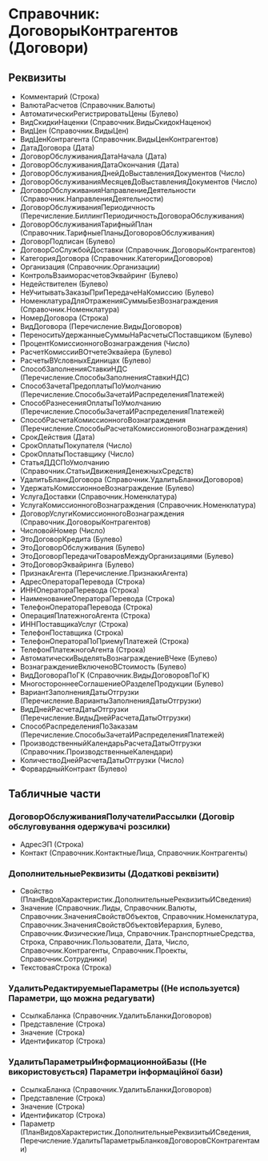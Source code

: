 ﻿# Справочник: ДоговорыКонтрагентов (Договори)

## Реквизиты

- Комментарий (Строка)
- ВалютаРасчетов (Справочник.Валюты)
- АвтоматическиРегистрироватьЦены (Булево)
- ВидСкидкиНаценки (Справочник.ВидыСкидокНаценок)
- ВидЦен (Справочник.ВидыЦен)
- ВидЦенКонтрагента (Справочник.ВидыЦенКонтрагентов)
- ДатаДоговора (Дата)
- ДоговорОбслуживанияДатаНачала (Дата)
- ДоговорОбслуживанияДатаОкончания (Дата)
- ДоговорОбслуживанияДнейДоВыставленияДокументов (Число)
- ДоговорОбслуживанияМесяцевДоВыставленияДокументов (Число)
- ДоговорОбслуживанияНаправлениеДеятельности (Справочник.НаправленияДеятельности)
- ДоговорОбслуживанияПериодичность (Перечисление.БиллингПериодичностьДоговораОбслуживания)
- ДоговорОбслуживанияТарифныйПлан (Справочник.ТарифныеПланыДоговоровОбслуживания)
- ДоговорПодписан (Булево)
- ДоговорСоСлужбойДоставки (Справочник.ДоговорыКонтрагентов)
- КатегорияДоговора (Справочник.КатегорииДоговоров)
- Организация (Справочник.Организации)
- КонтрольВзаиморасчетовЭквайринг (Булево)
- Недействителен (Булево)
- НеУчитыватьЗаказыПриПередачеНаКомиссию (Булево)
- НоменклатураДляОтраженияСуммыБезВознаграждения (Справочник.Номенклатура)
- НомерДоговора (Строка)
- ВидДоговора (Перечисление.ВидыДоговоров)
- ПереноситьУдержанныеСуммыНаРасчетыСПоставщиком (Булево)
- ПроцентКомиссионногоВознаграждения (Число)
- РасчетКомиссииВОтчетеЭквайера (Булево)
- РасчетыВУсловныхЕдиницах (Булево)
- СпособЗаполненияСтавкиНДС (Перечисление.СпособыЗаполненияСтавкиНДС)
- СпособЗачетаПредоплатыПоУмолчанию (Перечисление.СпособыЗачетаИРаспределенияПлатежей)
- СпособРазнесенияОплатыПоУмолчанию (Перечисление.СпособыЗачетаИРаспределенияПлатежей)
- СпособРасчетаКомиссионногоВознаграждения (Перечисление.СпособыРасчетаКомиссионногоВознаграждения)
- СрокДействия (Дата)
- СрокОплатыПокупателя (Число)
- СрокОплатыПоставщику (Число)
- СтатьяДДСПоУмолчанию (Справочник.СтатьиДвиженияДенежныхСредств)
- УдалитьБланкДоговора (Справочник.УдалитьБланкиДоговоров)
- УдержатьКомиссионноеВознаграждение (Булево)
- УслугаДоставки (Справочник.Номенклатура)
- УслугаКомиссионногоВознаграждения (Справочник.Номенклатура)
- ДоговорУслугиКомиссионногоВознаграждения (Справочник.ДоговорыКонтрагентов)
- ЧисловойНомер (Число)
- ЭтоДоговорКредита (Булево)
- ЭтоДоговорОбслуживания (Булево)
- ЭтоДоговорПередачиТоваровМеждуОрганизациями (Булево)
- ЭтоДоговорЭквайринга (Булево)
- ПризнакАгента (Перечисление.ПризнакиАгента)
- АдресОператораПеревода (Строка)
- ИННОператораПеревода (Строка)
- НаименованиеОператораПеревода (Строка)
- ТелефонОператораПеревода (Строка)
- ОперацияПлатежногоАгента (Строка)
- ИННПоставщикаУслуг (Строка)
- ТелефонПоставщика (Строка)
- ТелефонОператораПоПриемуПлатежей (Строка)
- ТелефонПлатежногоАгента (Строка)
- АвтоматическиВыделятьВознаграждениеВЧеке (Булево)
- ВознаграждениеВключеноВСтоимость (Булево)
- ВидДоговораПоГК (Справочник.ВидыДоговоровПоГК)
- МногостороннееСоглашениеОРазделеПродукции (Булево)
- ВариантЗаполненияДатыОтгрузки (Перечисление.ВариантыЗаполненияДатыОтгрузки)
- ВидДнейРасчетаДатыОтгрузки (Перечисление.ВидыДнейРасчетаДатыОтгрузки)
- СпособРаспределенияПоЗаказам (Перечисление.СпособыЗачетаИРаспределенияПлатежей)
- ПроизводственныйКалендарьРасчетаДатыОтгрузки (Справочник.ПроизводственныеКалендари)
- КоличествоДнейРасчетаДатыОтгрузки (Число)
- ФорвардныйКонтракт (Булево)

## Табличные части

### ДоговорОбслуживанияПолучателиРассылки (Договір обслуговування одержувачі розсилки)

- АдресЭП (Строка)
- Контакт (Справочник.КонтактныеЛица, Справочник.Контрагенты)

### ДополнительныеРеквизиты (Додаткові реквізити)

- Свойство (ПланВидовХарактеристик.ДополнительныеРеквизитыИСведения)
- Значение (Справочник.Лиды, Справочник.Валюты, Справочник.ЗначенияСвойствОбъектов, Справочник.Номенклатура, Справочник.ЗначенияСвойствОбъектовИерархия, Булево, Справочник.ФизическиеЛица, Справочник.ТранспортныеСредства, Строка, Справочник.Пользователи, Дата, Число, Справочник.Контрагенты, Справочник.Проекты, Справочник.Сотрудники)
- ТекстоваяСтрока (Строка)

### УдалитьРедактируемыеПараметры ((Не используется) Параметри, що можна редагувати)

- СсылкаБланка (Справочник.УдалитьБланкиДоговоров)
- Представление (Строка)
- Значение (Строка)
- Идентификатор (Строка)

### УдалитьПараметрыИнформационнойБазы ((Не використовується) Параметри інформаційної бази)

- СсылкаБланка (Справочник.УдалитьБланкиДоговоров)
- Представление (Строка)
- Значение (Строка)
- Идентификатор (Строка)
- Параметр (ПланВидовХарактеристик.ДополнительныеРеквизитыИСведения, Перечисление.УдалитьПараметрыБланковДоговоровСКонтрагентами)

